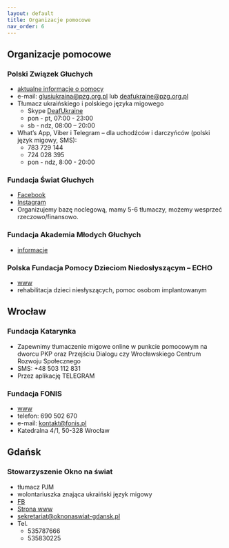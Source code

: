 ```yaml
---
layout: default
title: Organizacje pomocowe
nav_order: 6
---
```


## Organizacje pomocowe

### Polski Związek Głuchych

- [aktualne informacje o pomocy](https://www.pzg.org.pl/2022/03/polski-zwiazek-gluchych-organizuje-pomoc-dla-gluchych-z-ukrainy/)
- e-mail: [glusiukraina@pzg.org.pl](mailto:glusiukraina@pzg.org.pl) lub [deafukraine@pzg.org.pl](mailto:deafukraine@pzg.org.pl)
- Tłumacz ukraińskiego i polskiego języka migowego
  - Skype [DeafUkraine](callto:<DeafUkraine>?call)
  - pon - pt, 07:00 - 23:00
  - sb - ndz, 08:00 – 20:00
- What’s App, Viber i Telegram – dla uchodźców i darczyńców (polski język migowy, SMS):
  - 783 729 144
  - 724 028 395
  - pon - ndz, 8:00 - 20:00

### Fundacja Świat Głuchych

- [Facebook](https://www.facebook.com/swiatgluchych)
- [Instagram](https://www.instagram.com/swiat_gluchych_tv/)
- Organizujemy bazę noclegową, mamy 5-6 tłumaczy, możemy wesprzeć rzeczowo/finansowo.

### Fundacja Akademia Młodych Głuchych

- [informacje](https://fundamg.pl/2022/02/26/informacje-dla-gluchych-uchodzcow-z-ukrainy/)

### Polska Fundacja Pomocy Dzieciom Niedosłyszącym – ECHO

- [www](https://fundacja-echo.pl/)
- rehabilitacja dzieci niesłyszących, pomoc osobom implantowanym

## Wrocław

### Fundacja Katarynka

- Zapewnimy tłumaczenie migowe online w punkcie pomocowym na dworcu PKP oraz Przejściu Dialogu czy Wrocławskiego Centrum Rozwoju Społecznego
- SMS: +48 503 112 831
- Przez aplikację TELEGRAM

### Fundacja FONIS

- [www](https://www.fonis.pl/z-pomoca-nieslyszacym-uchodzcom-z-ukrainy/)
- telefon: 690 502 670
- e-mail: kontakt@fonis.pl
- Katedralna 4/1, 50-328 Wrocław

## Gdańsk

### Stowarzyszenie Okno na świat

- tłumacz PJM
- wolontariuszka znająca ukraiński język migowy
- [FB](https://www.facebook.com/sto.okno.na.swiat/)
- [Strona www](www.oknonaswiat-gdansk.pl)
- sekretariat@oknonaswiat-gdansk.pl
- Tel.
  - 535787666
  - 535830225
